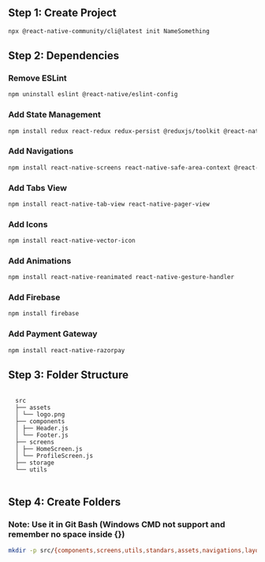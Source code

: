 ## Step 1: Create Project
```bash
npx @react-native-community/cli@latest init NameSomething
```
## Step 2: Dependencies
### Remove ESLint
```bash
npm uninstall eslint @react-native/eslint-config
```
### Add State Management
```bash
npm install redux react-redux redux-persist @reduxjs/toolkit @react-native-async-storage/async-storage
```
### Add Navigations
```bash
npm install react-native-screens react-native-safe-area-context @react-navigation/native @react-navigation/native-stack @react-navigation/bottom-tabs @react-navigation/material-top-tabs 
```
### Add Tabs View
```bash
npm install react-native-tab-view react-native-pager-view 
```
### Add Icons
```bash
npm install react-native-vector-icon
```
### Add Animations
```bash
npm install react-native-reanimated react-native-gesture-handler
```
### Add Firebase
```bash
npm install firebase
```
### Add Payment Gateway
```bash
npm install react-native-razorpay
```
## Step 3: Folder Structure
<pre> <code> 
  src
  ├── assets
  │ └── logo.png 
  ├── components 
  │ ├── Header.js 
  │ └── Footer.js 
  ├── screens
  │ ├── HomeScreen.js 
  │ └── ProfileScreen.js 
  ├── storage
  └── utils 
</code> </pre>
## Step 4: Create Folders
### Note: Use it in Git Bash (Windows CMD not support and remember no space inside {})
```bash
mkdir -p src/{components,screens,utils,standars,assets,navigations,layout,config,customs,helpers,hooks}
